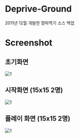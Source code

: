 # Deprive-Ground
2011년 12월 개발한 땅따먹기 소스 백업

# Screenshot

## 초기화면

![1](https://github.com/qkrcjfgus33/Deprive-Ground/raw/master/1.png)

## 시작화면 (15x15 2명)

![1](https://github.com/qkrcjfgus33/Deprive-Ground/raw/master/3.png)

## 플레이 화면 (15x15 2명)

![1](https://github.com/qkrcjfgus33/Deprive-Ground/raw/master/2.png)
